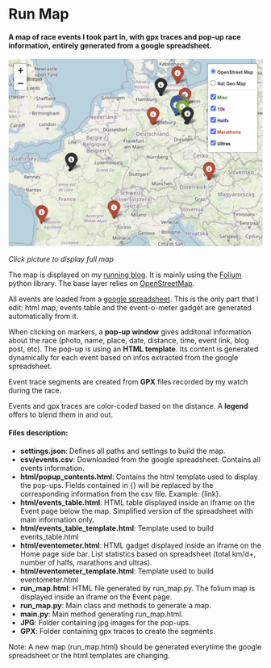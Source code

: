 # Run Map
#### A map of race events I took part in, with gpx traces and pop-up race information, entirely generated from a google spreadsheet.

<p align="left">
  <a href="https://alexdjulin.ovh/run/run_map/run_map.html" target="_blank"><img src="readme/run_map.jpg" width="600" title="See Map"></a>
</p>

*Click picture to display full map*

The map is displayed on my [running blog](https://run.alexdjulin.ovh/p/events.html). It is mainly using the [Folium](https://python-visualization.github.io/folium/) python library. The base layer relies on [OpenStreetMap](https://www.openstreetmap.org/).

All events are loaded from a [google spreadsheet](https://docs.google.com/spreadsheets/d/1FXP3QcYiCeogYNgArd5mPY109RgAOhP6FKQDWqgV4YU/edit#gid=1032862300). This is the only part that I edit: html map, events table and the event-o-meter gadget are generated automatically from it.

When clicking on markers, a **pop-up window** gives additonal information about the race (photo, name, place, date, distance, time, event link, blog post, etc). The pop-up is using an **HTML template**. Its content is generated dynamically for each event based on infos extracted from the google spreadsheet.

Event trace segments are created from **GPX** files recorded by my watch during the race.

Events and gpx traces are color-coded based on the distance. A **legend** offers to blend them in and out.

#### Files description:
- **settings.json**: Defines all paths and settings to build the map.
- **csv/events.csv**: Downloaded from the google spreadsheet. Contains all events information.
- **html/popup_contents.html**: Contains the html template used to display the pop-ups. Fields contained in {} will be replaced by the corresponding information from the csv file. Example: {link}.
- **html/events_table.html**: HTML table displayed inside an iframe on the Event page below the map. Simplified version of the spreadsheet with main information only.
- **html/events_table_template.html**: Template used to build events_table.html
- **html/eventometer.html**: HTML gadget displayed inside an iframe on the Home page side bar. List statistics based on spreadsheet (total km/d+, number of halfs, marathons and ultras).
- **html/eventometer_template.html**: Template used to build eventometer.html
- **run_map.html**: HTML file generated by run_map.py. The folium map is displayed inside an iframe on the Event page.
- **run_map.py**: Main class and methods to generate a map.
- **main.py**: Main method generating run_map.html.
- **JPG**: Folder containing jpg images for the pop-ups.
- **GPX**: Folder containing gpx traces to create the segments.

Note: A new map (run_map.html) should be generated everytime the google spreadsheet or the html templates are changing.
